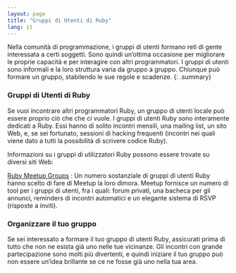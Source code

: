 ```yaml
---
layout: page
title: "Gruppi di Utenti di Ruby"
lang: it
---
```


Nella comunità di programmazione, i gruppi di utenti formano reti
di gente interessata a certi soggetti. Sono quindi un’ottima occasione
per migliorare le proprie capacità e per interagire con altri
programmatori. I gruppi di utenti sono informali e la loro
struttura varia da gruppo a gruppo. Chiunque può formare un gruppo,
stabilendo le sue regole e scadenze.
{: .summary}

### Gruppi di Utenti di Ruby

Se vuoi incontrare altri programmatori Ruby, un gruppo di utenti locale
può essere proprio ciò che che ci vuole. I gruppi di utenti Ruby sono
interamente dedicati a Ruby. Essi hanno di solito incontri mensili, una
mailing list, un sito Web, e, se sei fortunato, sessioni di hacking
frequenti (incontri nei quali viene dato a tutti la possibilità di
scrivere codice Ruby).

Informazioni su i gruppi di utilizzatori Ruby possono essere trovate su
diversi siti Web:

[Ruby Meetup Groups][1]
: Un numero sostanziale di gruppi di utenti Ruby hanno scelto di fare
  di Meetup la loro dimora. Meetup fornisce un numero di tool per i
  gruppi di utenti, fra i quali: forum privati, una bacheca per
  gli annunci, reminders di incontri automatici e un elegante sistema di
  RSVP (risposte a inviti).

### Organizzare il tuo gruppo

Se sei interessato a formare il tuo gruppo di utenti Ruby, assicurati
prima di tutto che non ne esista già uno nelle tue vicinanze. Gli
incontri con grande partecipazione sono molti più divertenti, e quindi
iniziare il tuo gruppo può non essere un’idea brillante se ce ne fosse
già uno nella tua area.



[1]: https://ruby.meetup.com
